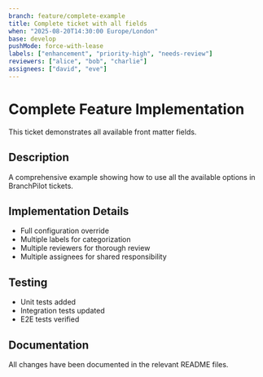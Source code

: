 ```yaml
---
branch: feature/complete-example
title: Complete ticket with all fields
when: "2025-08-20T14:30:00 Europe/London"
base: develop
pushMode: force-with-lease
labels: ["enhancement", "priority-high", "needs-review"]
reviewers: ["alice", "bob", "charlie"]
assignees: ["david", "eve"]
---
```


# Complete Feature Implementation

This ticket demonstrates all available front matter fields.

## Description
A comprehensive example showing how to use all the available options in BranchPilot tickets.

## Implementation Details
- Full configuration override
- Multiple labels for categorization
- Multiple reviewers for thorough review
- Multiple assignees for shared responsibility

## Testing
- Unit tests added
- Integration tests updated
- E2E tests verified

## Documentation
All changes have been documented in the relevant README files.